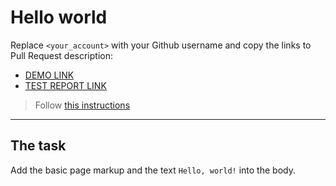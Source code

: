 # Hello world
Replace `<your_account>` with your Github username and copy the links to Pull Request description:
- [DEMO LINK](https://OlggaJu.github.io/layout_hello-world/)
- [TEST REPORT LINK](https://OlggaJu.github.io/layout_hello-world/report/html_report/)

> Follow [this instructions](https://mate-academy.github.io/layout_task-guideline/#how-to-solve-the-layout-tasks-on-github)
___

## The task
Add the basic page markup and the text `Hello, world!` into the body.
